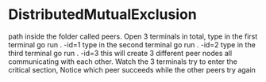 # DistributedMutualExclusion
path inside the folder called peers.
Open 3 terminals in total, 
type in the first terminal go run . -id=1
type in the second terminal go run . -id=2
type in the third terminal go run . -id=3
this will create 3 different peer nodes all communicating with each other.
Watch the 3 terminals try to enter the critical section,
Notice which peer succeeds while the other peers try again
